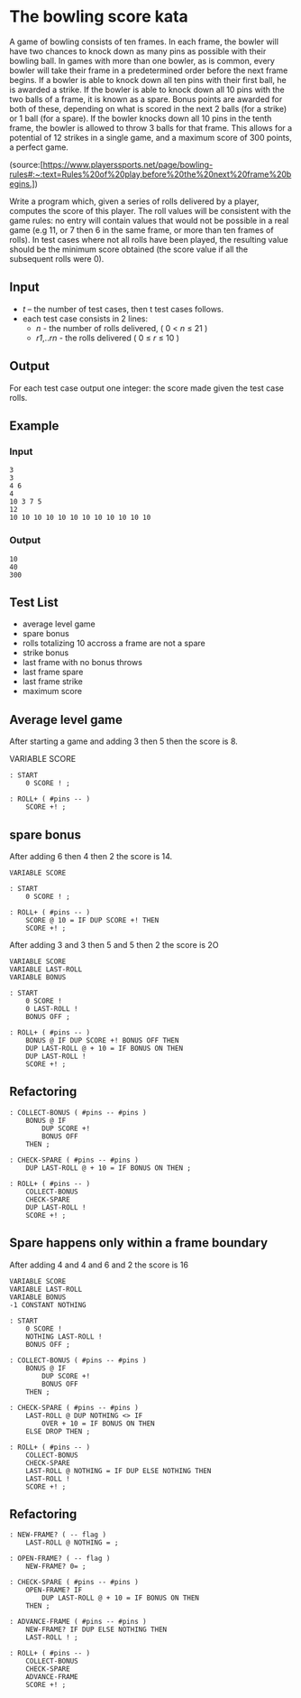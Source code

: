 # The bowling score kata

A game of bowling consists of ten frames. In each frame, the bowler will have two chances to knock down as many pins as possible with their bowling ball. In games with more than one bowler, as is common, every bowler will take their frame in a predetermined order before the next frame begins. If a bowler is able to knock down all ten pins with their first ball, he is awarded a strike. If the bowler is able to knock down all 10 pins with the two balls of a frame, it is known as a spare. Bonus points are awarded for both of these, depending on what is scored in the next 2 balls (for a strike) or 1 ball (for a spare). If the bowler knocks down all 10 pins in the tenth frame, the bowler is allowed to throw 3 balls for that frame. This allows for a potential of 12 strikes in a single game, and a maximum score of 300 points, a perfect game.

(source:[https://www.playerssports.net/page/bowling-rules#:~:text=Rules%20of%20play,before%20the%20next%20frame%20begins.])

Write a program which, given a series of rolls delivered by a player, computes the score of this player. The roll values will be consistent with the game rules: no entry will contain values that would not be possible in a real game (e.g 11, or 7 then 6 in the same frame, or more than ten frames of rolls). In test cases where not all rolls have been played, the resulting value should be the minimum score obtained (the score value if all the subsequent rolls were 0).

## Input

- *t* – the number of test cases, then t test cases follows.
- each test case consists in 2 lines:
    - *n* - the number of rolls delivered, ( 0 < *n* ≤ 21 )
    - *r1*,..*rn* - the rolls delivered    ( 0 ≤ *r* ≤ 10 ) 

## Output

For each test case output one integer: the score made given the test case rolls.

## Example
### Input

    3
    3
    4 6
    4
    10 3 7 5
    12
    10 10 10 10 10 10 10 10 10 10 10 10

### Output

    10
    40
    300

## Test List

- average level game
- spare bonus
- rolls totalizing 10 accross a frame are not a spare
- strike bonus
- last frame with no bonus throws
- last frame spare
- last frame strike
- maximum score

## Average level game

After starting a game and adding 3 then 5 then the score is 8.


VARIABLE SCORE

```forth
: START
    0 SCORE ! ;

: ROLL+ ( #pins -- )
    SCORE +! ;
```

## spare bonus

After adding 6 then 4 then 2 the score is 14.

```forth
VARIABLE SCORE

: START
    0 SCORE ! ;

: ROLL+ ( #pins -- )
    SCORE @ 10 = IF DUP SCORE +! THEN
    SCORE +! ;
```

After adding 3 and 3 then 5 and 5 then 2 the score is 2O
```forth
VARIABLE SCORE
VARIABLE LAST-ROLL
VARIABLE BONUS

: START
    0 SCORE ! 
    0 LAST-ROLL ! 
    BONUS OFF ;

: ROLL+ ( #pins -- )
    BONUS @ IF DUP SCORE +! BONUS OFF THEN
    DUP LAST-ROLL @ + 10 = IF BONUS ON THEN
    DUP LAST-ROLL !
    SCORE +! ;
```
## Refactoring
```forth
: COLLECT-BONUS ( #pins -- #pins )
    BONUS @ IF 
        DUP SCORE +!
        BONUS OFF
    THEN ;

: CHECK-SPARE ( #pins -- #pins )
    DUP LAST-ROLL @ + 10 = IF BONUS ON THEN ;
    
: ROLL+ ( #pins -- )
    COLLECT-BONUS
    CHECK-SPARE
    DUP LAST-ROLL !
    SCORE +! ;
```
## Spare happens only within a frame boundary

After adding 4 and 4 and 6 and 2 the score is 16
```forth
VARIABLE SCORE
VARIABLE LAST-ROLL
VARIABLE BONUS
-1 CONSTANT NOTHING

: START
    0 SCORE ! 
    NOTHING LAST-ROLL ! 
    BONUS OFF ;

: COLLECT-BONUS ( #pins -- #pins )
    BONUS @ IF 
        DUP SCORE +!
        BONUS OFF
    THEN ;

: CHECK-SPARE ( #pins -- #pins )
    LAST-ROLL @ DUP NOTHING <> IF
        OVER + 10 = IF BONUS ON THEN
    ELSE DROP THEN ;
    
: ROLL+ ( #pins -- )
    COLLECT-BONUS
    CHECK-SPARE
    LAST-ROLL @ NOTHING = IF DUP ELSE NOTHING THEN 
    LAST-ROLL ! 
    SCORE +! ;
```
## Refactoring
```forth
: NEW-FRAME? ( -- flag )
    LAST-ROLL @ NOTHING = ;

: OPEN-FRAME? ( -- flag )
    NEW-FRAME? 0= ;

: CHECK-SPARE ( #pins -- #pins )
    OPEN-FRAME? IF
        DUP LAST-ROLL @ + 10 = IF BONUS ON THEN
    THEN ;
    
: ADVANCE-FRAME ( #pins -- #pins )
    NEW-FRAME? IF DUP ELSE NOTHING THEN 
    LAST-ROLL ! ;

: ROLL+ ( #pins -- )
    COLLECT-BONUS
    CHECK-SPARE
    ADVANCE-FRAME
    SCORE +! ;
```

